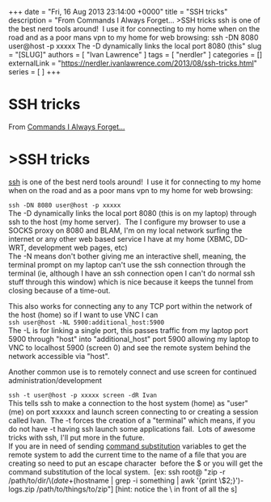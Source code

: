 +++
date = "Fri, 16 Aug 2013 23:14:00 +0000"
title = "SSH tricks"
description = "From Commands I Always Forget... &gt;SSH tricks ssh&nbsp;is one of the best nerd tools around! &nbsp;I use it for connecting to my home when on the road and as a poor mans vpn to my home for web browsing: ssh -DN 8080 user@host -p xxxxx The -D dynamically links the local port 8080 (this"
slug = "[SLUG]"
authors = [ "Ivan Lawrence" ]
tags = [ "nerdler" ]
categories = []
externalLink = "https://nerdler.ivanlawrence.com/2013/08/ssh-tricks.html"
series = [ ]
+++

# SSH tricks

From [Commands I Always Forget...](http://nerdler.blogspot.com/2013/07/commands-i-always-forget.html)

\>SSH tricks
============

[ssh](http://en.wikipedia.org/wiki/Secure_Shell) is one of the best nerd tools around!  I use it for connecting to my home when on the road and as a poor mans vpn to my home for web browsing:  
  
`ssh -DN 8080 user@host -p xxxxx`  
The -D dynamically links the local port 8080 (this is on my laptop) through ssh to the host (my home server).  The I configure my browser to use a SOCKS proxy on 8080 and BLAM, I'm on my local network surfing the internet or any other web based service I have at my home (XBMC, DD-WRT, development web pages, etc)  
The -N means don't bother giving me an interactive shell, meaning, the terminal prompt on my laptop can't use the ssh connection through the terminal (ie, although I have an ssh connection open I can't do normal ssh stuff through this window) which is nice because it keeps the tunnel from closing because of a time-out.  
  
This also works for connecting any to any TCP port within the network of the host (home) so if I want to use VNC I can  
`ssh user@host -NL 5900:additional_host:5900`  
The -L is for linking a single port, this passes traffic from my laptop port 5900 through "host" into "additional\_host" port 5900 allowing my laptop to VNC to localhost 5900 (screen 0) and see the remote system behind the network accessible via "host".  
  
Another common use is to remotely connect and use screen for continued administration/development  
  
`ssh -t user@host -p xxxxx screen -dR Ivan`  
This tells ssh to make a connection to the host system (home) as "user" (me) on port xxxxxx and launch screen connecting to or creating a session called Ivan.  The -t forces the creation of a "terminal" which means, if you do not have -t having ssh launch some applications fail.  Lots of awesome tricks with ssh, I'll put more in the future.  
If you are in need of sending [command substitution](http://tldp.org/LDP/abs/html/commandsub.html) variables to get the remote system to add the current time to the name of a file that you are creating so need to put an escape character  before the $ or you will get the command substitution of the local system.  \[ex: ssh root@ "zip -r /path/to/dir/\\$(date +%F-%H\_%M)-\\$(hostname | grep -i something | awk '{print \\$2;}')-logs.zip /path/to/things/to/zip"\] \[hint: notice the \\ in front of all the s\]